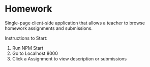 # Homework
Single­-page client­-side application that allows a teacher to browse homework assignments and submissions.

Instructions to Start:
1) Run NPM Start 
2) Go to Localhost 8000
3) Click a Assignment to view description or submissions